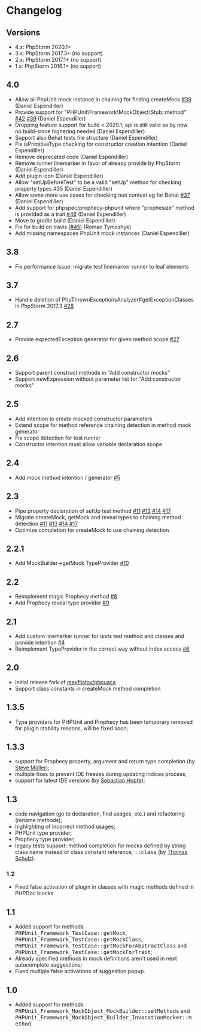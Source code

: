 # Changelog

## Versions
* 4.x: PhpStorm 2020.1+
* 3.x: PhpStorm 2017.3+ (no support)
* 2.x: PhpStorm 2017.1+ (no support)
* 1.x: PhpStorm 2016.1+ (no support)

## 4.0
* Allow all PhpUnit mock instance in chaining for finding createMock [#39](https://github.com/Haehnchen/idea-php-phpunit-plugin/issues/39) (Daniel Espendiller)
* Provide support for "PHPUnit\\Framework\\MockObject\\Stub::method" [#42](https://github.com/Haehnchen/idea-php-phpunit-plugin/issues/42) [#39](https://github.com/Haehnchen/idea-php-phpunit-plugin/issues/39) (Daniel Espendiller)
* Dropping feature support for build < 2020.1; api is still valid so by now no build-since highering needed (Daniel Espendiller)
* Support also Behat tests file structure (Daniel Espendiller)
* Fix isPrimitiveType checking for constructor creation intention (Daniel Espendiller)
* Remove deprecated code (Daniel Espendiller)
* Remove runner linemarker in favor of already provide by PhpStorm (Daniel Espendiller)
* Add plugin icon (Daniel Espendiller)
* Allow "setUpBeforeTest" to be a valid "setUp" method for checking property types #35 (Daniel Espendiller)
* Allow some more use cases for checking test context eg for Behat [#37](https://github.com/Haehnchen/idea-php-phpunit-plugin/issues/37) (Daniel Espendiller)
* Add support for phpspec/prophecy-phpunit where "prophesize" method is provided as a trait [#46](https://github.com/Haehnchen/idea-php-phpunit-plugin/issues/46) (Daniel Espendiller)
* Move to gradle build (Daniel Espendiller)
* Fix for build on travis ([#45](https://github.com/Haehnchen/idea-php-phpunit-plugin/issues/45)) (Roman Tymoshyk)
* Add missing namespaces PhpUnit mock instances (Daniel Espendiller)

## 3.8
* Fix performance issue: migrate test linemarker runner to leaf elements

## 3.7
* Handle deletion of PhpThrownExceptionsAnalyzer#getExceptionClasses in PhpStorm 2017.3 [#28](https://github.com/Haehnchen/idea-php-phpunit-plugin/pull/28)

## 2.7
* Provide expectedException generator for given method scope [#27](https://github.com/Haehnchen/idea-php-phpunit-plugin/issues/27)
    
## 2.6
* Support parent construct methods in "Add constructor mocks"
* Support newExpression without parameter list for "Add constructor mocks"

## 2.5
* Add intention to create mocked constructor parameters
* Extend scope for method reference chaining detection in method mock generator
* Fix scope detection for test runner
* Constructor intention must allow variable declaration scope

## 2.4
* Add mock method intention / generator [#5](https://github.com/Haehnchen/idea-php-phpunit-plugin/issues/5)

## 2.3
* Pipe property declaration of setUp test method [#11](https://github.com/Haehnchen/idea-php-phpunit-plugin/issues/11) [#13](https://github.com/Haehnchen/idea-php-phpunit-plugin/issues/13) [#14](https://github.com/Haehnchen/idea-php-phpunit-plugin/issues/14) [#17](https://github.com/Haehnchen/idea-php-phpunit-plugin/issues/17)
* Migrate createMock, getMock and reveal types to chaining method detection [#11](https://github.com/Haehnchen/idea-php-phpunit-plugin/issues/11) [#13](https://github.com/Haehnchen/idea-php-phpunit-plugin/issues/13) [#14](https://github.com/Haehnchen/idea-php-phpunit-plugin/issues/14) [#17](https://github.com/Haehnchen/idea-php-phpunit-plugin/issues/17)
* Optimize completion for createMock to use chaining detection

## 2.2.1
* Add MockBuilder->getMock TypeProvider [#10](https://github.com/Haehnchen/idea-php-phpunit-plugin/issues/10)

## 2.2
* Reimplement magic Prophecy method [#8](https://github.com/Haehnchen/idea-php-phpunit-plugin/issues/8)
* Add Prophecy reveal type provider [#9](https://github.com/Haehnchen/idea-php-phpunit-plugin/issues/9)

## 2.1
* Add custom linemarker runner for units test method and classes and provide intention [#4](https://github.com/Haehnchen/idea-php-phpunit-plugin/issues/4)
* Reimplement TypeProvider in the correct way without index access [#6](https://github.com/Haehnchen/idea-php-phpunit-plugin/issues/6)

## 2.0
* Initial release fork of [maxfilatov/phpuaca](https://github.com/maxfilatov/phpuaca/)
* Support class constants in createMock method completion

## 1.3.5
* Type providers for PHPUnit and Prophecy has been temporary removed for plugin stability reasons, will be fixed soon;

## 1.3.3
* support for Prophecy property, argument and return type completion (by [Steve Müller](https://github.com/deeky666));
* multiple fixes to prevent IDE freezes during updating indices process;
* support for latest IDE versions (by [Sebastian Hopfe](https://github.com/shopfe));

## 1.3
* code navigation (go to declaration, find usages, etc.) and refactoring (rename methods);
* highlighting of incorrect method usages;
* PHPUnit type provider;
* Prophecy type provider;
* legacy tests support: method completion for mocks defined by string class name instead of class constant reference, <tt>::class</tt> (by [Thomas Schulz](https://github.com/King2500)).

### 1.2
* Fixed false activation of plugin in classes with magic methods defined in PHPDoc blocks.

## 1.1
* Added support for methods <tt>PHPUnit_Framework_TestCase::getMock</tt>, <tt>PHPUnit_Framework_TestCase::getMockClass</tt>, <tt>PHPUnit_Framework_TestCase::getMockForAbstractClass</tt> and <tt>PHPUnit_Framework_TestCase::getMockForTrait</tt>;
* Already specified methods in mock definitions aren't used in next autocomplete suggestions;
* Fixed multiple false activations of suggestion popup.

## 1.0
* Added support for methods <tt>PHPUnit_Framework_MockObject_MockBuilder::setMethods</tt> and <tt>PHPUnit_Framework_MockObject_Builder_InvocationMocker::method</tt>.